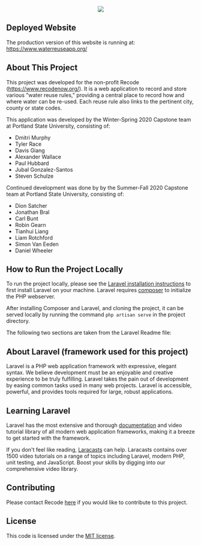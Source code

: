 <p align="center"><img src="./WaterReuseDirectory.png"></p>

## Deployed Website 

The production version of this website is running at: https://www.waterreuseapp.org/

## About This Project

This project was developed for the non-profit Recode (https://www.recodenow.org/). 
It is a web application to record and store various "water reuse rules," providing a central place 
to record how and where water can be re-used. Each reuse rule also links to the pertinent city, county or 
state codes.  
 

This application was developed by the Winter-Spring 2020 Capstone team at Portland State University, consisting of: 

- Dmitri Murphy 
- Tyler Race
- Davis Giang 
- Alexander Wallace 
- Paul Hubbard 
- Jubal Gonzalez-Santos
- Steven Schulze

Continued development was done by by the Summer-Fall 2020 Capstone team at Portland State University, consisting of:

- Dion Satcher
- Jonathan Bral
- Carl Bunt
- Robin Gearn
- Tianhui Liang
- Liam Rotchford
- Simon Van Eeden
- Daniel Wheeler

## How to Run the Project Locally

To run the project locally, please see the [Laravel installation instructions](https://laravel.com/docs/7.x/installation) to first install Laravel on your machine. Laravel requires [composer](https://getcomposer.org/download/) to initialize the PHP webserver. 

After installing Composer and Laravel, and cloning the project, it can be served locally by running the command `php artisan serve` in the project directory.  

The following two sections are taken from the Laravel Readme file: 

## About Laravel (framework used for this project)

Laravel is a PHP web application framework with expressive, elegant syntax. 
We believe development must be an enjoyable and creative experience to be truly fulfilling. 
Laravel takes the pain out of development by easing common tasks used in many web projects. 
Laravel is accessible, powerful, and provides tools required for large, robust applications.


## Learning Laravel

Laravel has the most extensive and thorough [documentation](https://laravel.com/docs) and video tutorial library of all modern web application frameworks, making it a breeze to get started with the framework.

If you don't feel like reading, [Laracasts](https://laracasts.com) can help. Laracasts contains over 1500 video tutorials on a range of topics including Laravel, modern PHP, unit testing, and JavaScript. Boost your skills by digging into our comprehensive video library.


## Contributing

Please contact Recode [here](https://www.recodenow.org/contact-us/) if you would like to contribute to this project.

## License

This code is licensed under the [MIT license](https://opensource.org/licenses/MIT).
